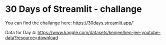 # 30 Days of Streamlit - challange

You can find the challange here: https://30days.streamlit.app/`

Data for Day 4: https://www.kaggle.com/datasets/kenjee/ken-jee-youtube-data?resource=download